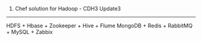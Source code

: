 1. Chef solution for Hadoop - CDH3 Update3
------------------------------------------------------
HDFS + Hbase + Zookeeper + Hive + Flume 
MongoDB + Redis + RabbitMQ + MySQL + Zabbix

